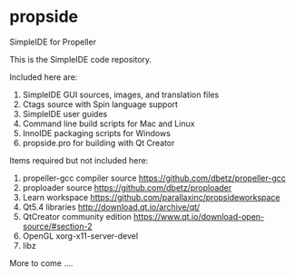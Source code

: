 # propside
SimpleIDE for Propeller

This is the SimpleIDE code repository.

Included here are:
  1. SimpleIDE GUI sources, images, and translation files
  2. Ctags source with Spin language support
  3. SimpleIDE user guides
  4. Command line build scripts for Mac and Linux
  5. InnoIDE packaging scripts for Windows
  6. propside.pro for building with Qt Creator
  
Items required but not included here:
  1. propeller-gcc compiler source https://github.com/dbetz/propeller-gcc
  2. proploader source https://github.com/dbetz/proploader
  3. Learn workspace https://github.com/parallaxinc/propsideworkspace
  4. Qt5.4 libraries http://download.qt.io/archive/qt/
  5. QtCreator community edition https://www.qt.io/download-open-source/#section-2
  6. OpenGL xorg-x11-server-devel
  7. libz
  
More to come ....
